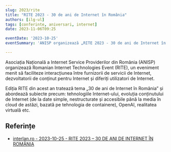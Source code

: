 ```yaml
---
slug: 2023/rite
title: "RITE 2023 - 30 de ani de Internet în România"
authors: [ilg-ul]
tags: [conferinte, aniversari, internet]
date: 2023-11-06T09:25

eventDate: '2023-10-25'
eventSummary: 'ANISP organizează „RITE 2023 - 30 de ani de Internet în România”'

---
```


Asociația Națională a Internet Service Providerilor din România (ANISP) organizează Romanian Internet Technologies Event (RITE), un eveniment menit să faciliteze interacțiunea între furnizorii de servicii de Internet, dezvoltatorii de conținut pentru Internet și diferiți utilizatori de Internet.

<!-- truncate -->

Ediția RITE din acest an tratează tema „30 de ani de Internet în România” și abordează subiecte precum: tehnologiile Internet-ului, evoluția conținutului de Internet (de la date simple, nestructurate și accesibile până la media în cloud de astăzi, bazată pe tehnologia de containere), OpenAI, realitatea virtuală etc.

## Referințe

- [interlan.ro - 2023-10-25 - RITE 2023 – 30 DE ANI DE INTERNET ÎN ROMÂNIA](https://www.interlan.ro/rite-2023-30-de-ani-de-internet-in-romania/)
